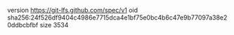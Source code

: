 version https://git-lfs.github.com/spec/v1
oid sha256:24f526df9404c4986e7715dca4e1bf75e0bc4b6c47e9b77097a38e20ddbcbfbf
size 3534
